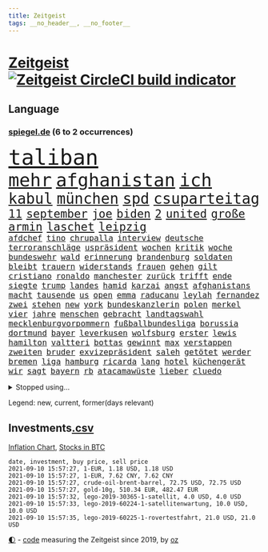 ```yaml
---
title: Zeitgeist
tags: __no_header__, __no_footer__
---
```


# [Zeitgeist](https://oliz.io/zeitgeist/) [![Zeitgeist CircleCI build indicator](https://circleci.com/gh/ooz/zeitgeist.svg?style=shield)](https://circleci.com/gh/ooz/zeitgeist)

## Language

<h3><a href="https://www.spiegel.de" target="_blank">spiegel.de</a> (6 to 2 occurrences)</h3>
<p style="font-family:monospace">
<span style="font-size:32pt"><a href="news_links.html#taliban" class="current">taliban</a></span>
<br>
<span style="font-size:27pt"><a href="news_links.html#mehr" class="current">mehr</a></span>
<span style="font-size:27pt"><a href="news_links.html#afghanistan" class="current">afghanistan</a></span>
<span style="font-size:27pt"><a href="news_links.html#ich" class="current">ich</a></span>
<br>
<span style="font-size:22pt"><a href="news_links.html#kabul" class="current">kabul</a></span>
<span style="font-size:22pt"><a href="news_links.html#münchen" class="current">münchen</a></span>
<span style="font-size:22pt"><a href="news_links.html#spd" class="current">spd</a></span>
<span style="font-size:22pt"><a href="news_links.html#csuparteitag" class="new">csuparteitag</a></span>
<br>
<span style="font-size:17pt"><a href="news_links.html#11" class="current">11</a></span>
<span style="font-size:17pt"><a href="news_links.html#september" class="current">september</a></span>
<span style="font-size:17pt"><a href="news_links.html#joe" class="current">joe</a></span>
<span style="font-size:17pt"><a href="news_links.html#biden" class="current">biden</a></span>
<span style="font-size:17pt"><a href="news_links.html#2" class="current">2</a></span>
<span style="font-size:17pt"><a href="news_links.html#united" class="current">united</a></span>
<span style="font-size:17pt"><a href="news_links.html#große" class="current">große</a></span>
<span style="font-size:17pt"><a href="news_links.html#armin" class="current">armin</a></span>
<span style="font-size:17pt"><a href="news_links.html#laschet" class="current">laschet</a></span>
<span style="font-size:17pt"><a href="news_links.html#leipzig" class="current">leipzig</a></span>
<br>
<span style="font-size:12pt"><a href="news_links.html#afdchef" class="current">afdchef</a></span>
<span style="font-size:12pt"><a href="news_links.html#tino" class="new">tino</a></span>
<span style="font-size:12pt"><a href="news_links.html#chrupalla" class="current">chrupalla</a></span>
<span style="font-size:12pt"><a href="news_links.html#interview" class="current">interview</a></span>
<span style="font-size:12pt"><a href="news_links.html#deutsche" class="current">deutsche</a></span>
<span style="font-size:12pt"><a href="news_links.html#terroranschläge" class="new">terroranschläge</a></span>
<span style="font-size:12pt"><a href="news_links.html#uspräsident" class="current">uspräsident</a></span>
<span style="font-size:12pt"><a href="news_links.html#wochen" class="current">wochen</a></span>
<span style="font-size:12pt"><a href="news_links.html#kritik" class="current">kritik</a></span>
<span style="font-size:12pt"><a href="news_links.html#woche" class="current">woche</a></span>
<span style="font-size:12pt"><a href="news_links.html#bundeswehr" class="current">bundeswehr</a></span>
<span style="font-size:12pt"><a href="news_links.html#wald" class="current">wald</a></span>
<span style="font-size:12pt"><a href="news_links.html#erinnerung" class="current">erinnerung</a></span>
<span style="font-size:12pt"><a href="news_links.html#brandenburg" class="current">brandenburg</a></span>
<span style="font-size:12pt"><a href="news_links.html#soldaten" class="current">soldaten</a></span>
<span style="font-size:12pt"><a href="news_links.html#bleibt" class="current">bleibt</a></span>
<span style="font-size:12pt"><a href="news_links.html#trauern" class="current">trauern</a></span>
<span style="font-size:12pt"><a href="news_links.html#widerstands" class="current">widerstands</a></span>
<span style="font-size:12pt"><a href="news_links.html#frauen" class="current">frauen</a></span>
<span style="font-size:12pt"><a href="news_links.html#gehen" class="current">gehen</a></span>
<span style="font-size:12pt"><a href="news_links.html#gilt" class="current">gilt</a></span>
<span style="font-size:12pt"><a href="news_links.html#cristiano" class="current">cristiano</a></span>
<span style="font-size:12pt"><a href="news_links.html#ronaldo" class="current">ronaldo</a></span>
<span style="font-size:12pt"><a href="news_links.html#manchester" class="current">manchester</a></span>
<span style="font-size:12pt"><a href="news_links.html#zurück" class="current">zurück</a></span>
<span style="font-size:12pt"><a href="news_links.html#trifft" class="current">trifft</a></span>
<span style="font-size:12pt"><a href="news_links.html#ende" class="current">ende</a></span>
<span style="font-size:12pt"><a href="news_links.html#siegte" class="current">siegte</a></span>
<span style="font-size:12pt"><a href="news_links.html#trump" class="current">trump</a></span>
<span style="font-size:12pt"><a href="news_links.html#landes" class="current">landes</a></span>
<span style="font-size:12pt"><a href="news_links.html#hamid" class="current">hamid</a></span>
<span style="font-size:12pt"><a href="news_links.html#karzai" class="current">karzai</a></span>
<span style="font-size:12pt"><a href="news_links.html#angst" class="current">angst</a></span>
<span style="font-size:12pt"><a href="news_links.html#afghanistans" class="current">afghanistans</a></span>
<span style="font-size:12pt"><a href="news_links.html#macht" class="current">macht</a></span>
<span style="font-size:12pt"><a href="news_links.html#tausende" class="current">tausende</a></span>
<span style="font-size:12pt"><a href="news_links.html#us" class="current">us</a></span>
<span style="font-size:12pt"><a href="news_links.html#open" class="current">open</a></span>
<span style="font-size:12pt"><a href="news_links.html#emma" class="current">emma</a></span>
<span style="font-size:12pt"><a href="news_links.html#raducanu" class="current">raducanu</a></span>
<span style="font-size:12pt"><a href="news_links.html#leylah" class="new">leylah</a></span>
<span style="font-size:12pt"><a href="news_links.html#fernandez" class="new">fernandez</a></span>
<span style="font-size:12pt"><a href="news_links.html#zwei" class="current">zwei</a></span>
<span style="font-size:12pt"><a href="news_links.html#stehen" class="current">stehen</a></span>
<span style="font-size:12pt"><a href="news_links.html#new" class="current">new</a></span>
<span style="font-size:12pt"><a href="news_links.html#york" class="current">york</a></span>
<span style="font-size:12pt"><a href="news_links.html#bundeskanzlerin" class="current">bundeskanzlerin</a></span>
<span style="font-size:12pt"><a href="news_links.html#polen" class="current">polen</a></span>
<span style="font-size:12pt"><a href="news_links.html#merkel" class="current">merkel</a></span>
<span style="font-size:12pt"><a href="news_links.html#vier" class="current">vier</a></span>
<span style="font-size:12pt"><a href="news_links.html#jahre" class="current">jahre</a></span>
<span style="font-size:12pt"><a href="news_links.html#menschen" class="current">menschen</a></span>
<span style="font-size:12pt"><a href="news_links.html#gebracht" class="current">gebracht</a></span>
<span style="font-size:12pt"><a href="news_links.html#landtagswahl" class="new">landtagswahl</a></span>
<span style="font-size:12pt"><a href="news_links.html#mecklenburgvorpommern" class="current">mecklenburgvorpommern</a></span>
<span style="font-size:12pt"><a href="news_links.html#fußballbundesliga" class="current">fußballbundesliga</a></span>
<span style="font-size:12pt"><a href="news_links.html#borussia" class="current">borussia</a></span>
<span style="font-size:12pt"><a href="news_links.html#dortmund" class="current">dortmund</a></span>
<span style="font-size:12pt"><a href="news_links.html#bayer" class="current">bayer</a></span>
<span style="font-size:12pt"><a href="news_links.html#leverkusen" class="current">leverkusen</a></span>
<span style="font-size:12pt"><a href="news_links.html#wolfsburg" class="current">wolfsburg</a></span>
<span style="font-size:12pt"><a href="news_links.html#erster" class="current">erster</a></span>
<span style="font-size:12pt"><a href="news_links.html#lewis" class="current">lewis</a></span>
<span style="font-size:12pt"><a href="news_links.html#hamilton" class="current">hamilton</a></span>
<span style="font-size:12pt"><a href="news_links.html#valtteri" class="new">valtteri</a></span>
<span style="font-size:12pt"><a href="news_links.html#bottas" class="new">bottas</a></span>
<span style="font-size:12pt"><a href="news_links.html#gewinnt" class="current">gewinnt</a></span>
<span style="font-size:12pt"><a href="news_links.html#max" class="current">max</a></span>
<span style="font-size:12pt"><a href="news_links.html#verstappen" class="current">verstappen</a></span>
<span style="font-size:12pt"><a href="news_links.html#zweiten" class="current">zweiten</a></span>
<span style="font-size:12pt"><a href="news_links.html#bruder" class="current">bruder</a></span>
<span style="font-size:12pt"><a href="news_links.html#exvizepräsident" class="new">exvizepräsident</a></span>
<span style="font-size:12pt"><a href="news_links.html#saleh" class="current">saleh</a></span>
<span style="font-size:12pt"><a href="news_links.html#getötet" class="current">getötet</a></span>
<span style="font-size:12pt"><a href="news_links.html#werder" class="current">werder</a></span>
<span style="font-size:12pt"><a href="news_links.html#bremen" class="current">bremen</a></span>
<span style="font-size:12pt"><a href="news_links.html#liga" class="current">liga</a></span>
<span style="font-size:12pt"><a href="news_links.html#hamburg" class="current">hamburg</a></span>
<span style="font-size:12pt"><a href="news_links.html#ricarda" class="current">ricarda</a></span>
<span style="font-size:12pt"><a href="news_links.html#lang" class="current">lang</a></span>
<span style="font-size:12pt"><a href="news_links.html#hotel" class="current">hotel</a></span>
<span style="font-size:12pt"><a href="news_links.html#küchengerät" class="new">küchengerät</a></span>
<span style="font-size:12pt"><a href="news_links.html#wir" class="current">wir</a></span>
<span style="font-size:12pt"><a href="news_links.html#sagt" class="current">sagt</a></span>
<span style="font-size:12pt"><a href="news_links.html#bayern" class="current">bayern</a></span>
<span style="font-size:12pt"><a href="news_links.html#rb" class="current">rb</a></span>
<span style="font-size:12pt"><a href="news_links.html#atacamawüste" class="current">atacamawüste</a></span>
<span style="font-size:12pt"><a href="news_links.html#lieber" class="current">lieber</a></span>
<span style="font-size:12pt"><a href="news_links.html#cluedo" class="new">cluedo</a></span>
</p>
<details>
<summary>Stopped using...</summary>
<p class="former" style="font-size:12pt">
aktien(324) bedeuten(324) legte(324) a2(323) aufgefallen(323) bundestags(323) chinesischer(323) coronaimpfstoffe(323) gehalt(323) gerhard(323) gesunken(323) influencer(323) linie(323) mächtige(323) niveau(323) weitergeht(323) erlaubt(322) gemessen(322) haseloff(322) nannte(322) reiner(322) unterschiede(322) walter(322) anstieg(321) brutale(321) daraufhin(321) draußen(321) herdenimmunität(321) sicherheitsbehörden(321) tieren(321) unserem(321) vergeben(321) zeremonie(321) ziele(321) zwingt(321) ausgang(320) beschimpft(320) diskussion(320) enger(320) gewissen(320) kippen(320) lisa(320) scheinen(320) abgeordneten(319) arbeitsplatz(319) beleidigungen(319) bielefeld(319) brücke(319) elefanten(319) globalen(319) jörg(319) luis(319) meuthen(319) missachtet(319) nachwuchs(319) scheidet(319) schröder(319) solle(319) taten(319) usjustizministerium(319) verriet(319) versorgt(319) viertel(319) vision(319) wolfgang(319) zoll(319) äthiopien(319) attentat(318) augen(318) erstaunlich(318) harter(318) oppositionellen(318) ronald(318) schulkinder(318) temperaturen(318) tourismus(318) verlegt(318) vorschläge(318) 42(317) deutlichen(317) doktorarbeit(317) dominiert(317) emotional(317) explodieren(317) flughäfen(317) freiheitsstrafe(317) gaga(317) gleiche(317) grenzen(317) kostenlose(317) kretschmer(317) längere(317) maß(317) riss(317) spanischen(317) tiktok(317) tweet(317) versehentlich(317) zweitligist(317) äußerst(317) aufregung(316) beschließen(316) bodo(316) coronainfektionen(316) dienen(316) entlassen(316) erfahrung(316) favoriten(316) gekündigt(316) gerecht(316) meghan(316) monatelang(316) moore(316) natur(316) planeten(316) ramelow(316) umwelt(316) usschauspielerin(316) uswirtschaft(316) wild(316) zustand(316) 27(315) ausflug(315) beschwerden(315) coronalockdown(315) lager(315) länderchefs(315) partys(315) passt(315) rollstuhl(315) serien(315) sohnes(315) studium(315) umgehend(315) umweltministerin(315) usgericht(315) verfolgte(315) verhindert(315) warentest(315) zwang(315) überprüft(315) 2017(314) aufhebung(314) betrug(314) drohte(314) feier(314) finanziell(314) gedauert(314) geistliche(314) genutzt(314) höchst(314) lüge(314) mutige(314) positive(314) spiels(314) verbringen(314) verletzung(314) vorsitzende(314) vorzeitige(314) wahlbetrug(314) coronaschnelltests(313) ehefrau(313) gast(313) herzogin(313) lunge(313) moderna(313) oliver(313) schmidt(313) sven(313) umsatz(313) verschiebt(313) weltverband(313) werkzeug(313) woran(313) zuständige(313) annehmen(312) auseinandersetzungen(312) beachten(312) befand(312) brauchte(312) brown(312) entsteht(312) heran(312) sache(312) verdächtiger(312) weltgesundheitsorganisation(312) wirtschaftlichen(312) bestellt(311) brinkhaus(311) chinesische(311) coronatests(311) historische(311) koch(311) lieben(311) mut(311) ralph(311) unionsfraktionschef(311) verändern(311) vorstandschef(311) aufruf(310) flüchten(310) fußballprofi(310) geburt(310) gelöst(310) irans(310) medikamente(310) mitteln(310) normalität(310) oma(310) parlamentswahl(310) psychische(310) taiwan(310) teamkollegen(310) unterzahl(310) üben(310) attila(309) bull(309) entscheidende(309) hildmann(309) jüngeren(309) nawalnys(309) oppositionelle(309) ringt(309) schlagzeilen(309) smith(309) valley(309) zusammenarbeit(309) zwillinge(309) berüchtigten(308) dieselskandal(308) frachter(308) gewässern(308) laura(308) normale(308) ratgeberkolumne(308) schönsten(308) shutdown(308) wuhan(308) chefin(307) konzentrieren(307) spüren(307) taktik(307) trauen(307) zigaretten(307) 52(306) barack(306) christdemokraten(306) demonstrationen(306) erbe(306) geländewagen(306) optimistisch(306) schmerzen(306) skepsis(306) vermeintlichen(306) 23(305) ermittlern(305) perfekte(305) tatverdächtigen(305) womit(305) gründung(304) nachweis(304) segen(304) verfassung(304) zusammenhalt(304) zwischenzeitlich(304) extremen(303) genehmigt(303) nerven(303) politologe(303) schlechtes(303) afrikanischen(302) distanziert(302) echten(302) erschöpft(302) green(302) grundgesetz(302) lernt(302) loswerden(302) prinzip(302) transporter(302) kanzlerschaft(301) verkehrschaos(301) dominanz(300) fehlern(300) negative(300) pfund(300) schnellen(300) testet(300) volle(300) 17jährigen(299) aufstellen(299) spotify(299) aufarbeitung(298) erkrankten(298) erschießt(298) janine(298) kostenlos(298) uni(298) aktie(297) apotheken(297) eindämmung(297) gewahrsam(297) kate(297) usrepräsentantenhaus(297) wölfe(297) zusammenstoß(297) kippt(296) prompt(296) registrieren(296) top(296) landesweit(295) sergio(295) wohnort(295) 40000(294) arminia(294) ergebnissen(294) fortsetzung(294) französischer(294) dreieinhalb(293) einbruch(293) justizminister(293) bangt(292) coronaviruspandemie(292) strengen(292) vorbereitung(292) wendet(292) begeben(291) general(291) riskant(291) feuert(290) mitarbeiterin(290) tätern(290) hafen(289) vertagt(289) betreibt(288) freiwilligen(288) jacob(288) kapitel(288) kräfte(288) syrer(288) automatisch(287) insolvenz(287) schneiden(287) schwung(287) steigern(287) tansania(287) telegram(287) tinder(287) aufgaben(286) hausarrest(286) untergebracht(286) 2010(285) unsicher(285) coronaauflagen(284) uhaft(284) verschafft(284) feierten(283) insolvenzen(283) krisen(283) gegenzug(282) kassieren(282) kandidatur(281) revanche(281) royale(281) schritten(281) sprung(281) tony(281) hinweis(280) pleitewelle(280) staatlichen(280) vereidigt(280) 2009(279) anfühlt(279) beschuldigte(279) angeboten(278) angewiesen(278) thüringer(278) abiy(277) beobachtung(277) ursprünglich(277) erforscht(276) erhöhung(276) fußballweltmeister(276) dauert(275) erprobt(275) veränderungen(275) vertraute(274) spionage(273) vorgenommen(273) geist(272) sank(272) tanzen(272) herausforderungen(271) tigray(271) inselstaat(270) unterbrochen(270) wettert(270) bbc(269) service(269) inhaftierten(267) segeln(267) christina(266) karliczek(266) roethe(266) ufer(266) disziplin(265) tragische(265) ferien(264) sicherheitsvorkehrungen(264) weiterkommen(264) päckchen(263) dobrindt(261) empfänger(261) clooney(257) marine(257) sammeln(257) hitler(255) klares(255) fabian(253) koblenz(253) bären(252) podest(252) schadensersatz(251) theoretisch(251) herzinfarkt(250) prüfer(249) rückte(249) page(247) nachkommen(246) reif(245) rächen(245) morrison(243) spione(243) handgranate(242) bundestagsabgeordnete(240) rekorde(240) astrazenecaimpfstoff(239) aufgespürt(238) ehrt(233) ios(233) wissler(233) hungern(232) inhaftierung(232) spannung(232) spielende(230) sms(229) serviert(227) lieferketten(226) norditalien(226) straflager(225) dosis(224) ausgegangen(223) urlaubsinsel(223) glücklicher(220) hacken(220) monarchin(220) commerzbank(219) unterschrift(218) höheres(217) trainers(216) verbraucht(216) extra(213) zwingend(211) exprofi(209) währung(209) hochansteckende(208) amazons(207) häusern(206) sondersitzung(205) turnerin(205) fotografiert(204) schuf(203) ostdeutsche(202) ussender(202) fuhren(201) abouchakerprozess(200) datingapp(200) peilt(200) ausflüge(198) management(198) pokal(198) anreize(197) mediatorin(196) sprengkörper(196) trinken(196) karriereende(195) wählern(194) desinformation(193) bundesweiten(192) ergab(190) grab(190) nachgebessert(189) stören(189) tierschutz(188) abberufen(187) auge(187) geschrumpft(187) behindern(186) alfons(185) hörmann(185) börsengang(183) panzer(183) beurlaubt(182) walterborjans(182) palästinensern(181) elektronischen(180) impfschutz(180) myanmars(180) militärjunta(179) gereicht(178) magische(178) ambitioniertes(177) turbulenzen(177) neuanfang(176) verruf(175) angriffs(174) schiedsrichterinnen(174) fluggesellschaft(172) indigenen(171) arroganz(170) auswirkt(170) grundrechte(170) kaffee(170) mitgebracht(169) oprah(169) wildnis(169) winfrey(169) ruin(166) verstörend(166) beeindruckt(165) don't(165) kritischer(165) typ(165) zurückholen(165) schlangenlinien(164) aufzuheben(163) verbots(162) buffett(161) freizugeben(161) warren(161) elfjährigen(159) katalanen(158) übersehen(157) zdfintendant(156) ärmsten(156) südosten(155) redaktion(154) adams(153) erklärungsnot(153) lokführern(153) coronarestriktionen(152) einsätzen(152) sagten(151) anziehen(150) bewirbt(150) rinder(150) ukrainischen(150) gekracht(149) unverantwortlich(149) bargeld(147) topfavorit(147) sicherheitslücke(146) disqualifikation(144) ermittlungsverfahren(144) l(144) ausreichen(143) negativer(143) dingen(142) gebeten(142) reformieren(142) verbotenen(142) sexuellem(141) long(138) methan(138) escooter(137) forscht(137) passau(137) rekordtief(136) einladen(135) mittelamerika(135) streaming(135) vehement(135) regionale(133) luftfilter(132) pillen(132) fonds(130) kompetenzen(130) käse(130) stocken(129) drittstaaten(128) steinzeit(128) kubicki(126) altersgruppe(125) gew(124) linda(124) querdenkerdemos(124) willkommen(124) zugunglück(124) vorgesetzten(123) begründete(122) nett(122) aufhören(121) uneins(120) fasst(119) verabschiedete(119) zwischenfall(118) inland(117) rückzahlung(117) unwürdige(117) verwirrt(117) vollzieht(117) club(115) sloweniens(115) geplanter(114) ehrgeizigere(112) öffneten(112) notwendigen(111) eingeschläfert(110) krisenland(110) springreiten(110) klagte(109) lebensgefährlichen(109) maßstab(109) geschleudert(108) spritzen(107) abwarten(106) berechnungen(106) genesen(106) vorbehalt(106) 31jährigen(105) disziplinen(105) kahn(105) massentests(105) simone(105) unschlagbar(105) cotrainer(104) nördlich(104) beschlossene(103) haaren(102) stolpert(102) weltklimarat(102) abgefeuert(101) cdukanzlerkandidaten(101) moldau(100) zurückzukehren(100) benötigten(99) rauschgift(99) stromerzeugung(99) svenja(99) catherine(97) co₂preis(97) gefängnisstrafen(97) vierjähriger(97) bildungsminister(96) querdenkerbewegung(96) spiegelanalyse(96) rentnern(94) ungeliebten(94) disziplinarkammer(93) färbt(92) angereist(91) bremste(91) düsteres(91) heben(91) populistischen(91) set(91) 48jähriger(90) ankam(90) aussetzung(90) dauerproblem(90) familienurlaub(90) jonathan(90) maaßens(90) tonne(90) argentinische(89) asphalt(89) durchbruch(89) geburten(89) geprellt(89) absolute(88) heizöl(88) israelischer(88) mutiger(88) reguläre(88) reife(88) werdenden(88) alleinerziehende(87) ausgezählt(87) bailey(87) basteln(87) klemmt(87) obamas(87) tattoos(87) bearbeitet(86) geschehnisse(86) kaufte(86) kontern(85) mentale(85) mtv(85) olympiamedaillen(85) saunders(85) agnes(84) bundesfinanzhof(84) datingportal(84) eingeladen(84) flugverkehr(84) hebamme(84) herrn(84) kontinent(84) maier(84) pedro(84) pop(84) heißer(83) legal(83) quartalsverlust(83) autofahrern(82) erreichten(82) kurzstreckenflüge(82) luftfahrt(82) testzentren(82) ängste(82) 110000(81) anlaufen(81) hergestellte(81) hilbert(81) malen(81) ausbildungsplätze(80) down(80) psyche(80) quittung(80) wall(80) abgeschrieben(79) brutalität(79) doppelbesteuerung(79) forscherin(79) leonie(79) beweist(78) einwanderer(78) interaktiven(78) lehnte(78) zurückgeschickt(78) agüero(77) cnn(77) empfängerinnen(77) again(76) landesliste(76) plagiatsvorwürfe(76) treffern(76) weser(76) wettkampf(76) aktionäre(75) auflösen(75) litauens(75) messern(75) offengelegt(75) schweinen(75) verwandeln(74) basieren(73) bezichtigt(73) coronabürgertests(73) immunisierungsquote(73) reserve(73) umfang(73) vatikans(73) abschieben(72) biles(72) mitspielt(72) psychologen(72) viking(72) wahlfälschung(72) bevorzugt(71) entwerfen(71) rufmord(71) ausgestellt(70) exilbelarussen(70) fox(70) honorare(70) linkenabgeordnete(70) marktführer(70) olympiapremiere(70) oppositionsführerin(70) positionierte(70) teamleiter(70) abgekommen(69) appentwickler(69) flair(69) schmetterlinge(69) spaziergänger(69) zunehmender(69) alibi(68) county(68) epidemischen(68) hit(68) südtirol(68) co₂preise(67) einfachsten(67) eröffnung(67) geordnet(67) heiß(67) netzwerks(67) schultern(67) selbstvermarktung(67) tarife(67) trainingslager(67) verhungern(67) wahlkampfendspurt(67) auszumachen(66) exmanager(66) quatsch(66) sanktionsdrohungen(66) tuchels(66) twittern(66) wohngebäude(66) angeblichem(65) bundesfinanzminister(65) mafiaboss(65) ocean(65) umgestürzte(65) zentralbank(65) angebracht(64) entschärfen(64) indigene(64) qantas(64) 86(63) annamaria(63) auktionshäuser(63) australier(63) clanchef(63) deutschlandkoalition(63) fehlenden(63) ferchichi(63) frühzeitig(63) maul(63) regens(63) ausländern(62) boko(62) dhl(62) fleischkonzern(62) geleitet(62) haram(62) präsidium(62) seither(62) staatspräsidenten(62) verseucht(62) vorprodukten(62) anführer(61) kriegswaffen(61) sifan(61) zufluchtsort(61) glaubten(60) onlineplattform(60) talibanoffensive(60) verbliebene(60) vetter(60) abstände(59) alarmbereitschaft(59) erbeutet(59) liebt(59) squad(59) abbildungen(58) ausnahme(58) gerichten(58) historischem(58) vizeministerpräsident(58) ruht(57) verabschieden(57) akkreditierung(56) begleitung(56) erfolgreiches(56) gewitterrisiko(56) ilke(56) kannibale(56) nicaragua(56) ortega(56) tankstelle(56) besetzten(55) campo(55) getrieben(55) nutztieren(55) schimpft(55) vorwarnung(55) achtjähriger(54) extremer(54) impfzertifikate(54) schrumpft(54) coronadeltavariante(53) ordentlich(53) schwiegervater(53) wesentlich(53) banes(52) bratwurst(52) coronafall(52) darknet(52) eifel(52) hybrid(52) pflegte(52) reibungslos(52) scooterunfall(52) kriegsgefangene(51) kämpften(51) prangern(51) strobl(51) verwandten(51) zeitungen(51) 18000(50) außenseiterin(50) deltamutation(50) emaus(50) hollywoodstar(50) verharmlost(50) vilnius(50) 49jähriger(49) ausgeübt(49) betriebssystem(49) gewitterfront(49) handlungsbedarf(49) canadier(48) düster(48) ostwestfalen(48) ressort(48) sortieren(48) spdfraktion(48) 9(47) brot(47) fazit(47) great(47) infrastrukturpaket(47) künstlern(47) motivieren(47) petflaschen(47) streitpunkte(47) umwirbt(47) urabstimmung(47) vaart(47) dramen(46) gefangenen(46) onlinewerbung(46) verfehlen(46) aufprall(45) aufregendsten(45) beschuldigungen(45) defender(45) ferienzeit(45) kriegsherr(45) malaika(45) mihambo(45) rekordzahl(45) ruiniert(45) schienennetz(45) steven(45) verbunden(45) weitspringerin(45) weitsprung(45) a5(44) motoren(44) schimpfte(44) wahlkampfthema(44) aline(43) bewältigung(43) elfmeterschießen(43) grüßt(43) herstellen(43) kontinuierlich(43) spielberg(43) ausnahmespieler(42) billion(42) drehbuchautor(42) norm(42) produktionsfirma(42) verbrennern(42) 1300(41) angreifen(41) hitzerekord(41) rekordwert(41) verprügelte(41) vordergrund(41) wetterbedingungen(41) überfluteten(41) afghanistanrückkehrer(40) beendigung(40) förderte(40) grenzschließungen(40) tauchte(40) viertelmillion(40) zurückgewinnen(40) ansteckenden(39) rapperin(39) antike(38) zunehmenden(38) zurückgehen(38) aiwangers(37) moris(37) tiefflug(37) zusatzeinnahmen(37) coronastrategie(36) eingefahren(36) geplündert(36) gesungen(36) kopiert(36) lehrergewerkschaft(36) sendebetrieb(36) verfügen(36) voigt(36) zentren(36) zuschauende(36) 1996(35) 78jährige(35) alternden(35) cartoonisten(35) eddy(35) karrierecoaches(35) passagen(35) robinhood(35) staatsanwaltschaften(35) unbeschwert(35) champagner(34) evans(34) kanadier(34) operiert(34) parlamentarische(34) präsentierte(34) reiserückkehrer(34) versionen(34) bemängeln(33) dfbpokals(33) zuma(33) ältester(33) adresse(32) bundestages(32) hausarbeit(32) krönung(32) legend(32) lesung(32) pakt(32) 24jährigen(31) hilfslieferungen(31) larry(31) slowenien(31) touristenmassen(31) türkischem(31) verkürzte(31) zähne(31) ätna(31) kathy(30) litt(30) medizinischer(30) missbrauchsfall(30) plagiatsverdacht(30) spielplatz(30) textstellen(30) vorläufige(30) beeindruckend(29) bestattet(29) onlinebroker(29) sapporo(29) umfangreiche(29) anarchistische(28) betrügerbande(28) gardasee(28) iphonenutzer(28) katastrophenfall(28) mandat(28) mittels(28) sandra(28) starspieler(28) stikochef(28) gelb(27) geplantem(27) nationalparks(27) persischen(27) spioniert(27) appellieren(26) einstufung(26) fußballturnier(26) kubaner(26) no(26) schlamm(26) einführung(25) fingerabdruck(25) planet(25) schweizerin(25) sorgten(25) streaminganbieter(25) gebiete(24) kriegsgebieten(24) verhaftungen(24) impfanmeldungen(23) kolumbianische(23) nordrheinwestfalens(23) polnischen(23) winde(23) wunderschön(23) stromausfällen(22) allgemeinwissen(21) gelockt(21) glaubwürdig(21) imbiss(21) kreuzfahrtschiffe(21) ramaphosa(21) soforthilfe(21) spielzeugkonzern(21) sportlern(21) wissenstest(21) beirut(20) buchen(20) dachgesellschaft(20) klimaprogramm(20) kollision(20) regelwerk(20) topmanager(20) vereinbar(20) vwdieselskandal(20) völker(20) 49jährige(19) dlrg(19) kostenlosen(19) ministerpräsidentenkonferenz(19) wohnungsfenster(19) 87(18) dächer(18) kontroverse(18) sportart(18) 80jähriger(17) basketballer(17) begreifen(17) beschädigte(17) bianca(17) gebannt(17) hello(17) jacobs(17) lies(17) stallion(17) thee(17) entzieht(16) gehörten(16) komitee(16) megan(16) stolberg(16) unzeit(16) einsam(15) entlastung(15) fahrweise(15) gewichtheber(15) glänzen(15) zerstörten(15) aufgeregt(14) auslandsvertretung(14) flutfolgen(14) judo(14) kajakvierer(14) liveblog(14) nena(14) olympiaüberblick(14) olympionikin(14) rauhe(14) skateboarderin(14) sommerspielen(14) totalschaden(14) abitur(13) angestiegen(13) baseball(13) geräten(13) pflichtversicherung(13) verfassungsbeschwerden(13) versicherungspflicht(13) wassermangel(13) wellbrock(13) befürwortet(12) brandkatastrophe(12) interaktive(12) pferde(12) recycelten(12) staatsmedien(12) verprellt(12) asiens(11) betrunkene(11) bezog(11) fegt(11) gibt's(11) gräueltaten(11) stellvertreter(11) umweltministerium(11) unterirdische(11) verwüsteten(11)
</p>
</details>
<p>Legend: <span class="new">new</span>, <span class="current">current</span>, <span class="former">former(days relevant)</span></p>

## Investments[.csv](investments.csv)

[Inflation Chart](https://inflationchart.com),
[Stocks in BTC](https://stonksinbtc.xyz/)

```
date, investment, buy price, sell price
2021-09-10 15:57:27, 1-EUR, 1.18 USD, 1.18 USD
2021-09-10 15:57:27, 1-EUR, 7.62 CNY, 7.62 CNY
2021-09-10 15:57:27, crude-oil-brent-barrel, 72.75 USD, 72.75 USD
2021-09-10 15:57:27, gold-10g, 510.34 EUR, 482.47 EUR
2021-09-10 15:57:32, lego-2019-30365-1-satellit, 4.0 USD, 4.0 USD
2021-09-10 15:57:33, lego-2019-60224-1-satellitenwartung, 10.0 USD, 10.0 USD
2021-09-10 15:57:35, lego-2019-60225-1-rovertestfahrt, 21.0 USD, 21.0 USD
```

<footer>
<a href="javascript:toggleTheme()" class="nav">🌓</a>
- <a href="https://github.com/ooz/zeitgeist">code</a> measuring the Zeitgeist since 2019, by <a href="https://oliz.io">oz</a>
</footer>
